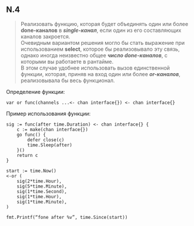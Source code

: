 ## N.4
> Реализовать функцию, которая будет объединять один или более **done-каналов** в ***single-канал***, если один из его составляющих каналов закроется.\
Очевидным вариантом решения могло бы стать выражение при использованием **select**, которое бы реализовывало эту связь, однако иногда неизвестно общее ***число done-каналов***, с которыми вы работаете в рантайме.\
В этом случае удобнее использовать вызов единственной функции, которая, приняв на вход один или более ***or-каналов***, реализовывала бы весь функционал.

Определение функции:
```
var or func(channels ...<- chan interface{}) <- chan interface{}
```
Пример использования функции:
```
sig := func(after time.Duration) <- chan interface{} {
	c := make(chan interface{})
	go func() {
		defer close(c)
		time.Sleep(after)
	}()
	return c
}

start := time.Now()
<-or (
	sig(2*time.Hour),
	sig(5*time.Minute),
	sig(1*time.Second),
	sig(1*time.Hour),
	sig(1*time.Minute),
)

fmt.Printf(“fone after %v”, time.Since(start))
```